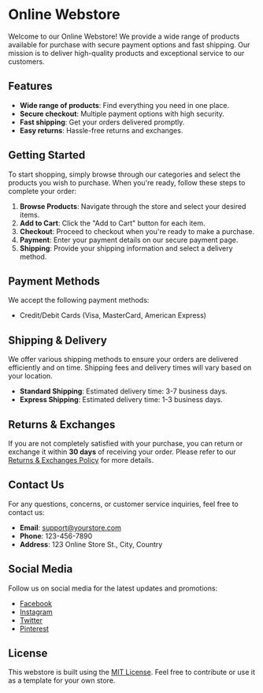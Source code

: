 # Online Webstore

Welcome to our Online Webstore! We provide a wide range of products available for purchase with secure payment options and fast shipping. Our mission is to deliver high-quality products and exceptional service to our customers.

## Features

- **Wide range of products**: Find everything you need in one place.
- **Secure checkout**: Multiple payment options with high security.
- **Fast shipping**: Get your orders delivered promptly.
- **Easy returns**: Hassle-free returns and exchanges.

## Getting Started

To start shopping, simply browse through our categories and select the products you wish to purchase. When you're ready, follow these steps to complete your order:

1. **Browse Products**: Navigate through the store and select your desired items.
2. **Add to Cart**: Click the "Add to Cart" button for each item.
3. **Checkout**: Proceed to checkout when you're ready to make a purchase.
4. **Payment**: Enter your payment details on our secure payment page.
5. **Shipping**: Provide your shipping information and select a delivery method.

## Payment Methods

We accept the following payment methods:
- Credit/Debit Cards (Visa, MasterCard, American Express)

## Shipping & Delivery

We offer various shipping methods to ensure your orders are delivered efficiently and on time. Shipping fees and delivery times will vary based on your location.

- **Standard Shipping**: Estimated delivery time: 3-7 business days.
- **Express Shipping**: Estimated delivery time: 1-3 business days.

## Returns & Exchanges

If you are not completely satisfied with your purchase, you can return or exchange it within **30 days** of receiving your order. Please refer to our [Returns & Exchanges Policy](#) for more details.

## Contact Us

For any questions, concerns, or customer service inquiries, feel free to contact us:

- **Email**: support@yourstore.com
- **Phone**: 123-456-7890
- **Address**: 123 Online Store St., City, Country

## Social Media

Follow us on social media for the latest updates and promotions:

- [Facebook](#)
- [Instagram](#)
- [Twitter](#)
- [Pinterest](#)

## License

This webstore is built using the [MIT License](LICENSE). Feel free to contribute or use it as a template for your own store.
